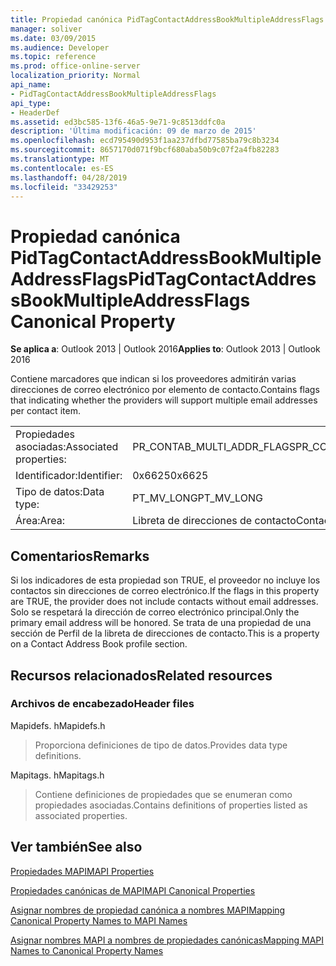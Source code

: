 ```yaml
---
title: Propiedad canónica PidTagContactAddressBookMultipleAddressFlags
manager: soliver
ms.date: 03/09/2015
ms.audience: Developer
ms.topic: reference
ms.prod: office-online-server
localization_priority: Normal
api_name:
- PidTagContactAddressBookMultipleAddressFlags
api_type:
- HeaderDef
ms.assetid: ed3bc585-13f6-46a5-9e71-9c8513ddfc0a
description: 'Última modificación: 09 de marzo de 2015'
ms.openlocfilehash: ecd795490d953f1aa237dfbd77585ba79c8b3234
ms.sourcegitcommit: 8657170d071f9bcf680aba50b9c07f2a4fb82283
ms.translationtype: MT
ms.contentlocale: es-ES
ms.lasthandoff: 04/28/2019
ms.locfileid: "33429253"
---
```

# <a name="pidtagcontactaddressbookmultipleaddressflags-canonical-property"></a><span data-ttu-id="4a277-103">Propiedad canónica PidTagContactAddressBookMultipleAddressFlags</span><span class="sxs-lookup"><span data-stu-id="4a277-103">PidTagContactAddressBookMultipleAddressFlags Canonical Property</span></span>

  
  
<span data-ttu-id="4a277-104">**Se aplica a**: Outlook 2013 | Outlook 2016</span><span class="sxs-lookup"><span data-stu-id="4a277-104">**Applies to**: Outlook 2013 | Outlook 2016</span></span> 
  
<span data-ttu-id="4a277-105">Contiene marcadores que indican si los proveedores admitirán varias direcciones de correo electrónico por elemento de contacto.</span><span class="sxs-lookup"><span data-stu-id="4a277-105">Contains flags that indicating whether the providers will support multiple email addresses per contact item.</span></span>
  
|||
|:-----|:-----|
|<span data-ttu-id="4a277-106">Propiedades asociadas:</span><span class="sxs-lookup"><span data-stu-id="4a277-106">Associated properties:</span></span>  <br/> |<span data-ttu-id="4a277-107">PR_CONTAB_MULTI_ADDR_FLAGS</span><span class="sxs-lookup"><span data-stu-id="4a277-107">PR_CONTAB_MULTI_ADDR_FLAGS</span></span>  <br/> |
|<span data-ttu-id="4a277-108">Identificador:</span><span class="sxs-lookup"><span data-stu-id="4a277-108">Identifier:</span></span>  <br/> |<span data-ttu-id="4a277-109">0x6625</span><span class="sxs-lookup"><span data-stu-id="4a277-109">0x6625</span></span>  <br/> |
|<span data-ttu-id="4a277-110">Tipo de datos:</span><span class="sxs-lookup"><span data-stu-id="4a277-110">Data type:</span></span>  <br/> |<span data-ttu-id="4a277-111">PT_MV_LONG</span><span class="sxs-lookup"><span data-stu-id="4a277-111">PT_MV_LONG</span></span>  <br/> |
|<span data-ttu-id="4a277-112">Área:</span><span class="sxs-lookup"><span data-stu-id="4a277-112">Area:</span></span>  <br/> |<span data-ttu-id="4a277-113">Libreta de direcciones de contacto</span><span class="sxs-lookup"><span data-stu-id="4a277-113">Contact address book</span></span>  <br/> |
   
## <a name="remarks"></a><span data-ttu-id="4a277-114">Comentarios</span><span class="sxs-lookup"><span data-stu-id="4a277-114">Remarks</span></span>

<span data-ttu-id="4a277-115">Si los indicadores de esta propiedad son TRUE, el proveedor no incluye los contactos sin direcciones de correo electrónico.</span><span class="sxs-lookup"><span data-stu-id="4a277-115">If the flags in this property are TRUE, the provider does not include contacts without email addresses.</span></span> <span data-ttu-id="4a277-116">Solo se respetará la dirección de correo electrónico principal.</span><span class="sxs-lookup"><span data-stu-id="4a277-116">Only the primary email address will be honored.</span></span> <span data-ttu-id="4a277-117">Se trata de una propiedad de una sección de Perfil de la libreta de direcciones de contacto.</span><span class="sxs-lookup"><span data-stu-id="4a277-117">This is a property on a Contact Address Book profile section.</span></span>
  
## <a name="related-resources"></a><span data-ttu-id="4a277-118">Recursos relacionados</span><span class="sxs-lookup"><span data-stu-id="4a277-118">Related resources</span></span>

### <a name="header-files"></a><span data-ttu-id="4a277-119">Archivos de encabezado</span><span class="sxs-lookup"><span data-stu-id="4a277-119">Header files</span></span>

<span data-ttu-id="4a277-120">Mapidefs. h</span><span class="sxs-lookup"><span data-stu-id="4a277-120">Mapidefs.h</span></span>
  
> <span data-ttu-id="4a277-121">Proporciona definiciones de tipo de datos.</span><span class="sxs-lookup"><span data-stu-id="4a277-121">Provides data type definitions.</span></span>
    
<span data-ttu-id="4a277-122">Mapitags. h</span><span class="sxs-lookup"><span data-stu-id="4a277-122">Mapitags.h</span></span>
  
> <span data-ttu-id="4a277-123">Contiene definiciones de propiedades que se enumeran como propiedades asociadas.</span><span class="sxs-lookup"><span data-stu-id="4a277-123">Contains definitions of properties listed as associated properties.</span></span>
    
## <a name="see-also"></a><span data-ttu-id="4a277-124">Ver también</span><span class="sxs-lookup"><span data-stu-id="4a277-124">See also</span></span>



[<span data-ttu-id="4a277-125">Propiedades MAPI</span><span class="sxs-lookup"><span data-stu-id="4a277-125">MAPI Properties</span></span>](mapi-properties.md)
  
[<span data-ttu-id="4a277-126">Propiedades canónicas de MAPI</span><span class="sxs-lookup"><span data-stu-id="4a277-126">MAPI Canonical Properties</span></span>](mapi-canonical-properties.md)
  
[<span data-ttu-id="4a277-127">Asignar nombres de propiedad canónica a nombres MAPI</span><span class="sxs-lookup"><span data-stu-id="4a277-127">Mapping Canonical Property Names to MAPI Names</span></span>](mapping-canonical-property-names-to-mapi-names.md)
  
[<span data-ttu-id="4a277-128">Asignar nombres MAPI a nombres de propiedades canónicas</span><span class="sxs-lookup"><span data-stu-id="4a277-128">Mapping MAPI Names to Canonical Property Names</span></span>](mapping-mapi-names-to-canonical-property-names.md)

